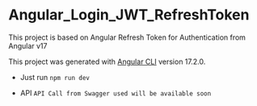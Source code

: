 # Angular_Login_JWT_RefreshToken
This project is based on Angular Refresh Token for Authentication from Angular v17

This project was generated with [Angular CLI](https://github.com/angular/angular-cli) version 17.2.0.
- Just run `npm run dev`

- API `API Call from Swagger used will be available soon`
<!-- (https://freeapi.gerasim.in/index.html) -->